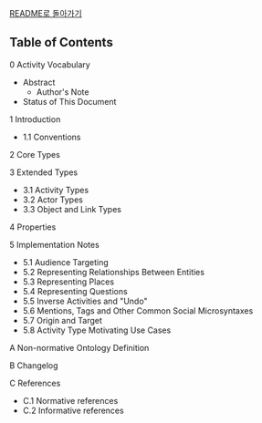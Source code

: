 [README로 돌아가기](README.md)

## Table of Contents

0 Activity Vocabulary

- Abstract
  - Author's Note
- Status of This Document

1 Introduction

- 1.1 Conventions

2 Core Types

3 Extended Types

- 3.1 Activity Types
- 3.2 Actor Types
- 3.3 Object and Link Types

4 Properties

5 Implementation Notes

- 5.1 Audience Targeting
- 5.2 Representing Relationships Between Entities
- 5.3 Representing Places
- 5.4 Representing Questions
- 5.5 Inverse Activities and "Undo"
- 5.6 Mentions, Tags and Other Common Social Microsyntaxes
- 5.7 Origin and Target
- 5.8 Activity Type Motivating Use Cases

A Non-normative Ontology Definition

B Changelog

C References

- C.1 Normative references
- C.2 Informative references